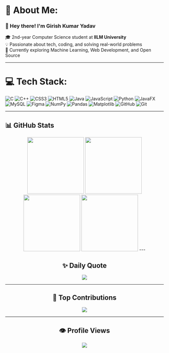 # 💫 About Me:
### 👋 Hey there! I'm Girish Kumar Yadav  
🎓 2nd-year Computer Science student at **IILM University**  
💡 Passionate about tech, coding, and solving real-world problems  
🌱 Currently exploring Machine Learning, Web Development, and Open Source    

---

# 💻 Tech Stack:
![C](https://img.shields.io/badge/c-%2300599C.svg?style=for-the-badge&logo=c&logoColor=white)
![C++](https://img.shields.io/badge/c++-%2300599C.svg?style=for-the-badge&logo=c%2B%2B&logoColor=white)
![CSS3](https://img.shields.io/badge/css3-%231572B6.svg?style=for-the-badge&logo=css3&logoColor=white)
![HTML5](https://img.shields.io/badge/html5-%23E34F26.svg?style=for-the-badge&logo=html5&logoColor=white)
![Java](https://img.shields.io/badge/java-%23ED8B00.svg?style=for-the-badge&logo=openjdk&logoColor=white)
![JavaScript](https://img.shields.io/badge/javascript-%23323330.svg?style=for-the-badge&logo=javascript&logoColor=%23F7DF1E)
![Python](https://img.shields.io/badge/python-3670A0?style=for-the-badge&logo=python&logoColor=ffdd54)
![JavaFX](https://img.shields.io/badge/javafx-%23FF0000.svg?style=for-the-badge&logo=javafx&logoColor=white)
![MySQL](https://img.shields.io/badge/mysql-4479A1.svg?style=for-the-badge&logo=mysql&logoColor=white)
![Figma](https://img.shields.io/badge/figma-%23F24E1E.svg?style=for-the-badge&logo=figma&logoColor=white)
![NumPy](https://img.shields.io/badge/numpy-%23013243.svg?style=for-the-badge&logo=numpy&logoColor=white)
![Pandas](https://img.shields.io/badge/pandas-%23150458.svg?style=for-the-badge&logo=pandas&logoColor=white)
![Matplotlib](https://img.shields.io/badge/Matplotlib-%23ffffff.svg?style=for-the-badge&logo=Matplotlib&logoColor=black)
![GitHub](https://img.shields.io/badge/github-%23121011.svg?style=for-the-badge&logo=github&logoColor=white)
![Git](https://img.shields.io/badge/git-%23F05033.svg?style=for-the-badge&logo=git&logoColor=white)

---
## 📊 GitHub Stats
<div align="center">

<!-- GitHub Readme Stats -->
<img src="https://github-readme-stats.vercel.app/api?username=G1r1shCodes&show_icons=true&theme=dark" height="180"/>

<!-- GitHub Readme Streak Stats -->
<img src="https://streak-stats.demolab.com?user=G1r1shCodes&theme=dark" height="180"/>

<!-- GitHub Top Languages -->
<img src="https://github-readme-stats.vercel.app/api/top-langs/?username=G1r1shCodes&theme=dark&layout=compact" height="180"/>

<!-- GitHub Trophies -->
<img src="https://github-profile-trophy.vercel.app/?username=G1r1shCodes&theme=darkhub" height="180"/>
---

## ✨ Daily Quote
![](https://quotes-github-readme.vercel.app/api?type=horizontal&theme=dark)

---

## 👥 Top Contributions
![](https://github-contributor-stats.vercel.app/api?username=G1r1shCodes&limit=5&theme=dark&combine_all_yearly_contributions=true)

---

## 👁️ Profile Views
![](https://komarev.com/ghpvc/?username=G1r1shCodes&label=PROFILE+VIEWS&color=grey&style=flat-square)

